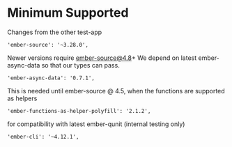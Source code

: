 # Minimum Supported

Changes from the other test-app

```
'ember-source': '~3.28.0',
```

Newer versions require ember-source@4.8+
We depend on latest ember-async-data
so that our types can pass.

```
'ember-async-data': '0.7.1',
```

This is needed until ember-source @ 4.5,
when the functions are supported as helpers

```
'ember-functions-as-helper-polyfill': '2.1.2',
```

for compatibility with latest ember-qunit
(internal testing only)

```
'ember-cli': '~4.12.1',
```
